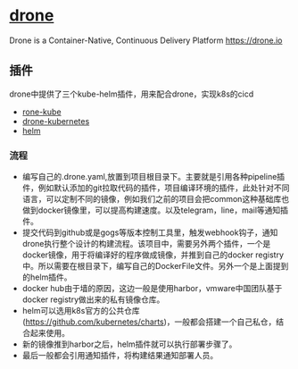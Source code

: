 # [drone](https://github.com/drone/drone)

Drone is a Container-Native, Continuous Delivery Platform <https://drone.io>

## 插件

drone中提供了三个kube-helm插件，用来配合drone，实现k8s的cicd

* [rone-kube](http://plugins.drone.io/vallard/drone-kube/)
* [drone-kubernetes](http://plugins.drone.io/mactynow/drone-kubernetes/)
* [helm](http://plugins.drone.io/ipedrazas/drone-helm/)

### 流程

* 编写自己的.drone.yaml,放置到项目根目录下。主要就是引用各种pipeline插件，例如默认添加的git拉取代码的插件，项目编译环境的插件，此处针对不同语言，可以定制不同的镜像，例如我们之前的项目会把common这种基础库也做到docker镜像里，可以提高构建速度。以及telegram，line，mail等通知插件。
* 提交代码到github或是gogs等版本控制工具里，触发webhook钩子，通知drone执行整个设计的构建流程。该项目中，需要另外两个插件，一个是docker镜像，用于将编译好的程序做成镜像，并推到自己的docker registry中。所以需要在根目录下，编写自己的DockerFile文件。另外一个是上面提到的helm插件。
* docker hub由于墙的原因，这边一般是使用harbor，vmware中国团队基于docker registry做出来的私有镜像仓库。
* helm可以选用k8s官方的公共仓库(<https://github.com/kubernetes/charts>)，一般都会搭建一个自己私仓，结合起来使用。
* 新的镜像推到harbor之后，helm插件就可以执行部署步骤了。
* 最后一般都会引用通知插件，将构建结果通知部署人员。
